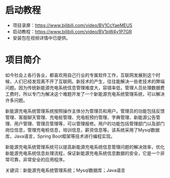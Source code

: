 # 启动教程

- 项目录屏：https://www.bilibili.com/video/BV1CcYaeMEU5
- 启动教程：https://www.bilibili.com/video/BV1pW4y1P7GR
- 安装包在视频详情中已提供。

# 项目简介
如今社会上各行各业，都喜欢用自己行业的专属软件工作，互联网发展到这个时候，人们已经发现离不开了互联网。新技术的产生，往往能解决一些老技术的弊端问题。因为传统新能源充电系统信息管理难度大，容错率低，管理人员处理数据费工费时，所以专门为解决这个难题开发了一个新能源充电系统管理系统，可以解决许多问题。

新能源充电系统管理系统按照操作主体分为管理员和用户。管理员的功能包括反馈管理、客服聊天管理、充电桩管理、充电桩预约管理、字典管理、新能源公告管理、用户管理、管理员管理等，可以管理报修。用户的功能包括管理部门以及部门岗位信息，管理充电桩信息，培训信息，薪资信息等。该系统采用了Mysql数据库，Java语言，Spring Boot框架等技术进行编程实现。

新能源充电系统管理系统可以提高新能源充电系统信息管理问题的解决效率，优化新能源充电系统信息处理流程，保证新能源充电系统信息数据的安全，它是一个非常可靠，非常安全的应用程序。

关键词：新能源充电系统管理系统；Mysql数据库；Java语言
